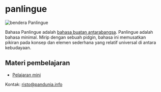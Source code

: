 panlingue
========

![](http://www.panlingue.info/bandir/bandir.png "bendera Panlingue")


Bahasa Panlingue adalah [bahasa buatan antarabangsa](https://id.wikipedia.org/wiki/Bahasa_buatan). Panlingue adalah bahasa minimal. Mirip dengan sebuah pidgin, bahasa ini memusatkan pikiran pada konsep dan elemen sederhana yang relatif universal di antara kebudayaan.

## Materi pembelajaran

- [Pelajaran mini](http://www.panlingue.info/panlingue/mini_darse.html)

Kontak: risto@pandunia.info



